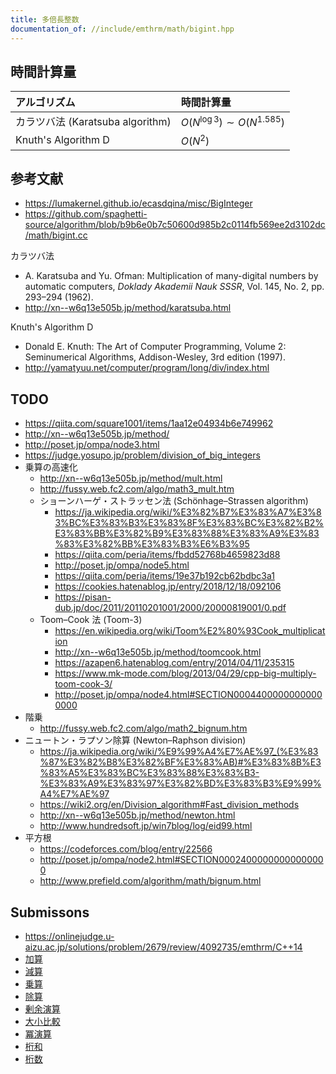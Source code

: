 ```yaml
---
title: 多倍長整数
documentation_of: //include/emthrm/math/bigint.hpp
---
```



## 時間計算量

|アルゴリズム|時間計算量|
|:--|:--|
|カラツバ法 (Karatsuba algorithm)|$O(N^{\log 3}) \sim O(N^{1.585})$|
|Knuth's Algorithm D|$O(N^2)$|


## 参考文献

- https://lumakernel.github.io/ecasdqina/misc/BigInteger
- https://github.com/spaghetti-source/algorithm/blob/b9b6e0b7c50600d985b2c0114fb569ee2d3102dc/math/bigint.cc

カラツバ法
- A. Karatsuba and Yu. Ofman: Multiplication of many-digital numbers by automatic computers, *Doklady Akademii Nauk SSSR*, Vol. 145, No. 2, pp. 293–294 (1962).
- http://xn--w6q13e505b.jp/method/karatsuba.html

Knuth's Algorithm D
- Donald E. Knuth: The Art of Computer Programming, Volume 2: Seminumerical Algorithms, Addison-Wesley, 3rd edition (1997).
- http://yamatyuu.net/computer/program/long/div/index.html


## TODO

- https://qiita.com/square1001/items/1aa12e04934b6e749962
- http://xn--w6q13e505b.jp/method/
- http://poset.jp/ompa/node3.html
- https://judge.yosupo.jp/problem/division_of_big_integers
- 乗算の高速化
  - http://xn--w6q13e505b.jp/method/mult.html
  - http://fussy.web.fc2.com/algo/math3_mult.htm
  - ショーンハーゲ・ストラッセン法 (Schönhage–Strassen algorithm)
    - https://ja.wikipedia.org/wiki/%E3%82%B7%E3%83%A7%E3%83%BC%E3%83%B3%E3%83%8F%E3%83%BC%E3%82%B2%E3%83%BB%E3%82%B9%E3%83%88%E3%83%A9%E3%83%83%E3%82%BB%E3%83%B3%E6%B3%95
    - https://qiita.com/peria/items/fbdd52768b4659823d88
    - http://poset.jp/ompa/node5.html
    - https://qiita.com/peria/items/19e37b192cb62bdbc3a1
    - https://cookies.hatenablog.jp/entry/2018/12/18/092106
    - https://pisan-dub.jp/doc/2011/20110201001/2000/20000819001/0.pdf
  - Toom–Cook 法 (Toom-3)
    - https://en.wikipedia.org/wiki/Toom%E2%80%93Cook_multiplication
    - http://xn--w6q13e505b.jp/method/toomcook.html
    - https://azapen6.hatenablog.com/entry/2014/04/11/235315
    - https://www.mk-mode.com/blog/2013/04/29/cpp-big-multiply-toom-cook-3/
    - http://poset.jp/ompa/node4.html#SECTION00044000000000000000
- 階乗
  - http://fussy.web.fc2.com/algo/math2_bignum.htm
- ニュートン・ラプソン除算 (Newton–Raphson division)
  - https://ja.wikipedia.org/wiki/%E9%99%A4%E7%AE%97_(%E3%83%87%E3%82%B8%E3%82%BF%E3%83%AB)#%E3%83%8B%E3%83%A5%E3%83%BC%E3%83%88%E3%83%B3-%E3%83%A9%E3%83%97%E3%82%BD%E3%83%B3%E9%99%A4%E7%AE%97
  - https://wiki2.org/en/Division_algorithm#Fast_division_methods
  - http://xn--w6q13e505b.jp/method/newton.html
  - http://www.hundredsoft.jp/win7blog/log/eid99.html
- 平方根
  - https://codeforces.com/blog/entry/22566
  - http://poset.jp/ompa/node2.html#SECTION00024000000000000000
  - http://www.prefield.com/algorithm/math/bignum.html


## Submissons

- https://onlinejudge.u-aizu.ac.jp/solutions/problem/2679/review/4092735/emthrm/C++14
- [加算](https://onlinejudge.u-aizu.ac.jp/solutions/problem/NTL_2_A/review/4092738/emthrm/C++14)
- [減算](https://onlinejudge.u-aizu.ac.jp/solutions/problem/NTL_2_B/review/4092740/emthrm/C++14)
- [乗算](https://onlinejudge.u-aizu.ac.jp/solutions/problem/NTL_2_F/review/4092742/emthrm/C++14)
- [除算](https://onlinejudge.u-aizu.ac.jp/solutions/problem/NTL_2_D/review/4092743/emthrm/C++14)
- [剰余演算](https://onlinejudge.u-aizu.ac.jp/solutions/problem/NTL_2_E/review/4092744/emthrm/C++14)
- [大小比較](https://atcoder.jp/contests/abc059/submissions/9334290)
- [冪演算](https://codeforces.com/problemsets/acmsguru/submission/99999/68307060)
- [桁和](https://onlinejudge.u-aizu.ac.jp/solutions/problem/ITP1_8_B/review/4967090/emthrm/C++17)
- [桁数](https://onlinejudge.u-aizu.ac.jp/solutions/problem/0015/review/4092752/emthrm/C++14)
